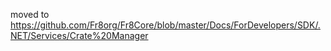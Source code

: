 moved to https://github.com/Fr8org/Fr8Core/blob/master/Docs/ForDevelopers/SDK/.NET/Services/Crate%20Manager
